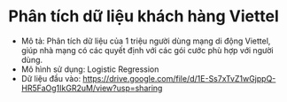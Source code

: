 # Phân tích dữ liệu khách hàng Viettel
- Mô tả: Phân tích dữ liệu của 1 triệu người dùng mạng di động Viettel, giúp nhà mạng có các quyết định với các gói cước phù hợp với người dùng.
- Mô hình sử dụng: Logistic Regression
- Dữ liệu đầu vào: https://drive.google.com/file/d/1E-Ss7xTvZ1wGjppQ-HR5FaOg1IkGR2uM/view?usp=sharing
